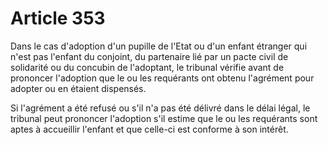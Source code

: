 # Article 353

Dans le cas d'adoption d'un pupille de l'Etat ou d'un enfant étranger qui n'est pas l'enfant du conjoint, du partenaire lié par un pacte civil de solidarité ou du concubin de l'adoptant, le tribunal vérifie avant de prononcer l'adoption que le ou les requérants ont obtenu l'agrément pour adopter ou en étaient dispensés.

Si l'agrément a été refusé ou s'il n'a pas été délivré dans le délai légal, le tribunal peut prononcer l'adoption s'il estime que le ou les requérants sont aptes à accueillir l'enfant et que celle-ci est conforme à son intérêt.
